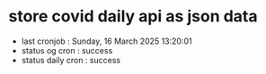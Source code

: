# store covid daily api as json data

- last cronjob : Sunday, 16 March 2025 13:20:01
- status og cron : success
- status daily cron : success
      
      